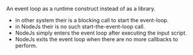 An event loop as a runtime construct instead of as a library.
 - in other system their is a blocking call to start the event-loop.
 - in NodeJs their is no such start-the-event-loop call.
 - NodeJs simply enters the event loop after executing the input script.
 - NodeJs exits the event loop when there are no more callbacks to perform.
 